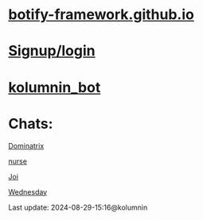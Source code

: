 # [botify-framework.github.io](https://github.com/kolumnin/botify.github.io)

# [Signup/login](https://botifyai-f0e70.firebaseapp.com/)

# [kolumnin_bot](https://kolumnin.github.io/pages/kolumnin_bot.html)

# Chats:

[Dominatrix](https://botify.ai/bot_268785/chat)

[nurse](https://botify.ai/bot_268805/chat)

[Joi](https://botify.ai/bot_268784)

[Wednesday](https://botify.ai/bot_229115)

Last update: 2024-08-29-15:16@kolumnin
